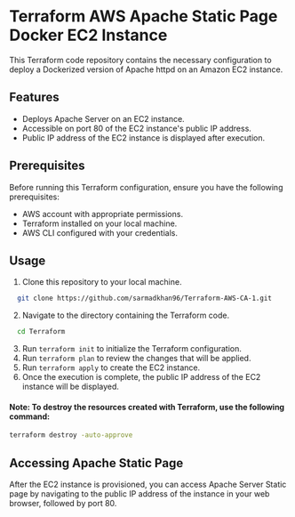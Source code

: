 # Terraform AWS Apache Static Page Docker EC2 Instance
This Terraform code repository contains the necessary configuration to deploy a Dockerized version of Apache httpd on an Amazon EC2 instance.

## Features
- Deploys Apache Server on an EC2 instance.
- Accessible on port 80 of the EC2 instance's public IP address.
- Public IP address of the EC2 instance is displayed after execution.


## Prerequisites
Before running this Terraform configuration, ensure you have the following prerequisites:
- AWS account with appropriate permissions.
- Terraform installed on your local machine.
- AWS CLI configured with your credentials.

## Usage

1. Clone this repository to your local machine.
```bash
  git clone https://github.com/sarmadkhan96/Terraform-AWS-CA-1.git
```
2. Navigate to the directory containing the Terraform code.
```bash
  cd Terraform
```
3. Run `terraform init` to initialize the Terraform configuration.
4. Run `terraform plan` to review the changes that will be applied.
5. Run `terraform apply` to create the EC2 instance.
6. Once the execution is complete, the public IP address of the EC2 instance will be displayed.

#### Note: To destroy the resources created with Terraform, use the following command:
```sh
terraform destroy -auto-approve
```

## Accessing Apache Static Page

After the EC2 instance is provisioned, you can access Apache Server Static page by navigating to the public IP address of the instance in your web browser, followed by port 80.
